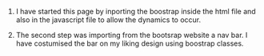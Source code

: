 1. I have started this page by inporting the boostrap inside the html file and also in the javascript file to allow the dynamics to occur.

2. The second step was importing from the bootsrap website a nav bar. I have costumised the bar on my liking design using boostrap classes.
